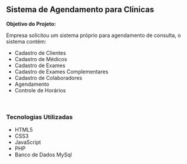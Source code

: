<h2>Sistema de Agendamento para Clínicas</h2>
<p><strong>Objetivo do Projeto:</strong></p>
<p>Empresa solicitou um sistema próprio para agendamento de consulta, o sistema contém:</p>
<ul>
  <li>Cadastro de Clientes</li>
  <li>Cadastro de Médicos</li>
  <li>Cadastro de Exames</li>
  <li>Cadastro de Exames Complementares</li>
  <li>Cadastro de Colaboradores</li>
  <li>Agendamento</li>
  <li>Controle de Horários</li>
</ul>
<br>

<h3>Tecnologias Utilizadas</h3>
<ul>
  <li>HTML5</li>
  <li>CSS3</li>
  <li>JavaScript</li>
  <li>PHP</li>
  <li>Banco de Dados MySql</li>
</ul>
 
